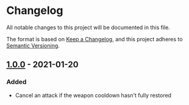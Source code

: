 # Changelog
All notable changes to this project will be documented in this file.

The format is based on [Keep a Changelog](https://keepachangelog.com/en/1.0.0/),
and this project adheres to [Semantic Versioning](https://semver.org/spec/v2.0.0.html).

## [1.0.0] - 2021-01-20
### Added
- Cancel an attack if the weapon cooldown hasn't fully restored

[1.0.0]: https://github.com/florensie/fabric-template/releases/tag/v1.0.0
